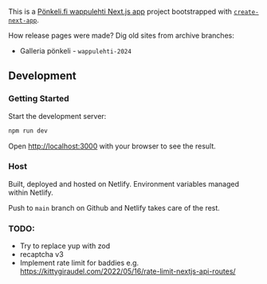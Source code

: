 This is a [Pönkeli.fi wappulehti Next.js app](https://nextjs.org/) project bootstrapped with [`create-next-app`](https://github.com/vercel/next.js/tree/canary/packages/create-next-app).

How release pages were made? Dig old sites from archive branches:
- Galleria pönkeli - `wappulehti-2024`

## Development
### Getting Started

Start the development server:

```bash
npm run dev
```

Open [http://localhost:3000](http://localhost:3000) with your browser to see the result.

### Host

Built, deployed and hosted on Netlify. Environment variables managed within Netlify.

Push to `main` branch on Github and Netlify takes care of the rest.

### TODO:
- Try to replace yup with zod
- recaptcha v3
- Implement rate limit for baddies e.g. https://kittygiraudel.com/2022/05/16/rate-limit-nextjs-api-routes/
